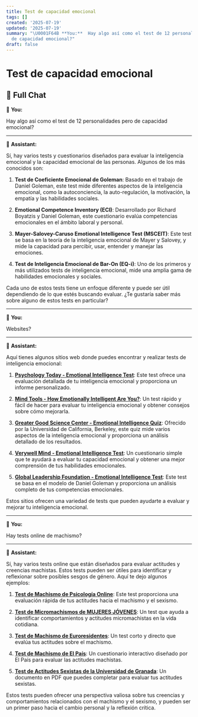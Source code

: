 ```yaml
---
title: Test de capacidad emocional
tags: []
created: '2025-07-19'
updated: '2025-07-19'
summary: "\U0001F64B **You:**  Hay algo así como el test de 12 personalidades pero
  de capacidad emocional?"
draft: false
---
```


# Test de capacidad emocional

## 🧠 Full Chat

🙋 **You:**

Hay algo así como el test de 12 personalidades pero de capacidad emocional?

---

🤖 **Assistant:**

Sí, hay varios tests y cuestionarios diseñados para evaluar la inteligencia emocional y la capacidad emocional de las personas. Algunos de los más conocidos son:

1. **Test de Coeficiente Emocional de Goleman**: Basado en el trabajo de Daniel Goleman, este test mide diferentes aspectos de la inteligencia emocional, como la autoconciencia, la auto-regulación, la motivación, la empatía y las habilidades sociales.

2. **Emotional Competence Inventory (ECI)**: Desarrollado por Richard Boyatzis y Daniel Goleman, este cuestionario evalúa competencias emocionales en el ámbito laboral y personal.

3. **Mayer-Salovey-Caruso Emotional Intelligence Test (MSCEIT)**: Este test se basa en la teoría de la inteligencia emocional de Mayer y Salovey, y mide la capacidad para percibir, usar, entender y manejar las emociones.

4. **Test de Inteligencia Emocional de Bar-On (EQ-i)**: Uno de los primeros y más utilizados tests de inteligencia emocional, mide una amplia gama de habilidades emocionales y sociales.

Cada uno de estos tests tiene un enfoque diferente y puede ser útil dependiendo de lo que estés buscando evaluar. ¿Te gustaría saber más sobre alguno de estos tests en particular?

---

🙋 **You:**

Websites?

---

🤖 **Assistant:**

Aquí tienes algunos sitios web donde puedes encontrar y realizar tests de inteligencia emocional:

1. **[Psychology Today - Emotional Intelligence Test](https://www.psychologytoday.com/tests/personality/emotional-intelligence-test)**: Este test ofrece una evaluación detallada de tu inteligencia emocional y proporciona un informe personalizado.

2. **[Mind Tools - How Emotionally Intelligent Are You?](https://www.mindtools.com/pages/article/ei-quiz.htm)**: Un test rápido y fácil de hacer para evaluar tu inteligencia emocional y obtener consejos sobre cómo mejorarla.

3. **[Greater Good Science Center - Emotional Intelligence Quiz](https://greatergood.berkeley.edu/quizzes/take_quiz/emotional_intelligence)**: Ofrecido por la Universidad de California, Berkeley, este quiz mide varios aspectos de la inteligencia emocional y proporciona un análisis detallado de los resultados.

4. **[Verywell Mind - Emotional Intelligence Test](https://www.verywellmind.com/quiz-how-emotionally-intelligent-are-you-4124126)**: Un cuestionario simple que te ayudará a evaluar tu capacidad emocional y obtener una mejor comprensión de tus habilidades emocionales.

5. **[Global Leadership Foundation - Emotional Intelligence Test](https://globalleadershipfoundation.com/geit/eitest.html)**: Este test se basa en el modelo de Daniel Goleman y proporciona un análisis completo de tus competencias emocionales.

Estos sitios ofrecen una variedad de tests que pueden ayudarte a evaluar y mejorar tu inteligencia emocional.

---

🙋 **You:**

Hay tests online de machismo?

---

🤖 **Assistant:**

Sí, hay varios tests online que están diseñados para evaluar actitudes y creencias machistas. Estos tests pueden ser útiles para identificar y reflexionar sobre posibles sesgos de género. Aquí te dejo algunos ejemplos:

1. **[Test de Machismo de Psicología Online](https://www.psicologia-online.com/test-de-machismo-3931.html)**: Este test proporciona una evaluación rápida de tus actitudes hacia el machismo y el sexismo.

2. **[Test de Micromachismos de MUJERES JÓVENES](https://mujeresjovenes.org/test-de-micromachismos/)**: Un test que ayuda a identificar comportamientos y actitudes micromachistas en la vida cotidiana.

3. **[Test de Machismo de Euroresidentes](https://www.euroresidentes.com/test/psicologia/test-machismo.htm)**: Un test corto y directo que evalúa tus actitudes sobre el machismo.

4. **[Test de Machismo de El País](https://elpais.com/elpais/2017/11/21/mujeres/1511276462_715219.html)**: Un cuestionario interactivo diseñado por El País para evaluar las actitudes machistas.

5. **[Test de Actitudes Sexistas de la Universidad de Granada](https://granadaesnoticia.com/uploads/test_attitudes_sexistas.pdf)**: Un documento en PDF que puedes completar para evaluar tus actitudes sexistas.

Estos tests pueden ofrecer una perspectiva valiosa sobre tus creencias y comportamientos relacionados con el machismo y el sexismo, y pueden ser un primer paso hacia el cambio personal y la reflexión crítica.